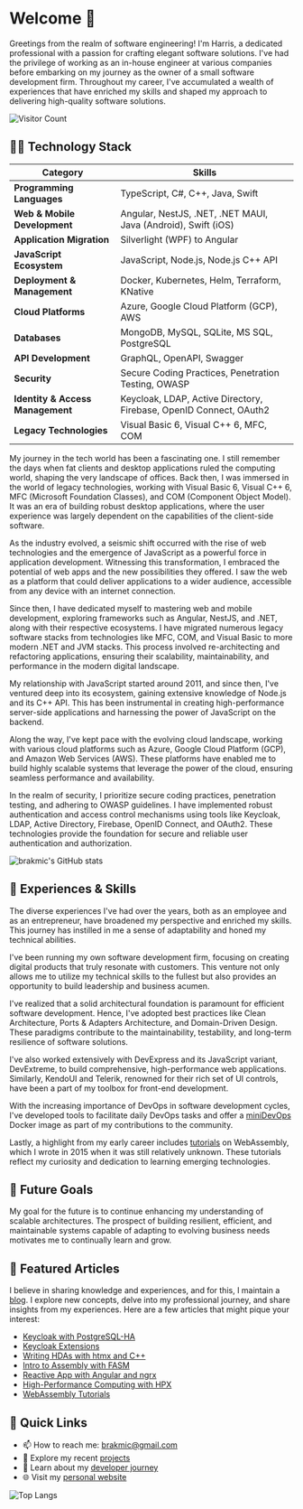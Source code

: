 # Welcome 👋

Greetings from the realm of software engineering! I'm Harris, a dedicated professional with a passion for crafting elegant software solutions. I've had the privilege of working as an in-house engineer at various companies before embarking on my journey as the owner of a small software development firm. Throughout my career, I've accumulated a wealth of experiences that have enriched my skills and shaped my approach to delivering high-quality software solutions.

![Visitor Count](https://visitor-badge.laobi.icu/badge?page_id=brakmic.brakmic)

## 👨‍💻 Technology Stack

| Category                      | Skills                                                               |
|-------------------------------|----------------------------------------------------------------------|
| **Programming Languages**    | TypeScript, C#, C++, Java, Swift                                     |
| **Web & Mobile Development** | Angular, NestJS, .NET, .NET MAUI, Java (Android), Swift (iOS)          |
| **Application Migration**    | Silverlight (WPF) to Angular                                          |
| **JavaScript Ecosystem**     | JavaScript, Node.js, Node.js C++ API                                  |
| **Deployment & Management**  | Docker, Kubernetes, Helm, Terraform, KNative                         |
| **Cloud Platforms**          | Azure, Google Cloud Platform (GCP), AWS                               |
| **Databases**                | MongoDB, MySQL, SQLite, MS SQL, PostgreSQL                           |
| **API Development**          | GraphQL, OpenAPI, Swagger                                            |
| **Security**                 | Secure Coding Practices, Penetration Testing, OWASP                  |
| **Identity & Access Management** | Keycloak, LDAP, Active Directory, Firebase, OpenID Connect, OAuth2   |
| **Legacy Technologies**      | Visual Basic 6, Visual C++ 6, MFC, COM                               |

My journey in the tech world has been a fascinating one. I still remember the days when fat clients and desktop applications ruled the computing world, shaping the very landscape of offices. Back then, I was immersed in the world of legacy technologies, working with Visual Basic 6, Visual C++ 6, MFC (Microsoft Foundation Classes), and COM (Component Object Model). It was an era of building robust desktop applications, where the user experience was largely dependent on the capabilities of the client-side software.

As the industry evolved, a seismic shift occurred with the rise of web technologies and the emergence of JavaScript as a powerful force in application development. Witnessing this transformation, I embraced the potential of web apps and the new possibilities they offered. I saw the web as a platform that could deliver applications to a wider audience, accessible from any device with an internet connection.

Since then, I have dedicated myself to mastering web and mobile development, exploring frameworks such as Angular, NestJS, and .NET, along with their respective ecosystems. I have migrated numerous legacy software stacks from technologies like MFC, COM, and Visual Basic to more modern .NET and JVM stacks. This process involved re-architecting and refactoring applications, ensuring their scalability, maintainability, and performance in the modern digital landscape.

My relationship with JavaScript started around 2011, and since then, I've ventured deep into its ecosystem, gaining extensive knowledge of Node.js and its C++ API. This has been instrumental in creating high-performance server-side applications and harnessing the power of JavaScript on the backend.

Along the way, I've kept pace with the evolving cloud landscape, working with various cloud platforms such as Azure, Google Cloud Platform (GCP), and Amazon Web Services (AWS). These platforms have enabled me to build highly scalable systems that leverage the power of the cloud, ensuring seamless performance and availability.

In the realm of security, I prioritize secure coding practices, penetration testing, and adhering to OWASP guidelines. I have implemented robust authentication and access control mechanisms using tools like Keycloak, LDAP, Active Directory, Firebase, OpenID Connect, and OAuth2. These technologies provide the foundation for secure and reliable user authentication and authorization.

![brakmic's GitHub stats](https://github-readme-stats.vercel.app/api?username=brakmic&show_icons=true&theme=radical)

## 💼 Experiences & Skills

The diverse experiences I've had over the years, both as an employee and as an entrepreneur, have broadened my perspective and enriched my skills. This journey has instilled in me a sense of adaptability and honed my technical abilities.

I've been running my own software development firm, focusing on creating digital products that truly resonate with customers. This venture not only allows me to utilize my technical skills to the fullest but also provides an opportunity to build leadership and business acumen.

I've realized that a solid architectural foundation is paramount for efficient software development. Hence, I've adopted best practices like Clean Architecture, Ports & Adapters Architecture, and Domain-Driven Design. These paradigms contribute to the maintainability, testability, and long-term resilience of software solutions.

I've also worked extensively with DevExpress and its JavaScript variant, DevExtreme, to build comprehensive, high-performance web applications. Similarly, KendoUI and Telerik, renowned for their rich set of UI controls, have been a part of my toolbox for front-end development.

With the increasing importance of DevOps in software development cycles, I've developed tools to facilitate daily DevOps tasks and offer a [miniDevOps](https://github.com/brakmic/miniDevOps) Docker image as part of my contributions to the community.

Lastly, a highlight from my early career includes [tutorials](https://github.com/brakmic/bazaar/tree/master/webassembly) on WebAssembly, which I wrote in 2015 when it was still relatively unknown. These tutorials reflect my curiosity and dedication to learning emerging technologies.

## 🎯 Future Goals

My goal for the future is to continue enhancing my understanding of scalable architectures. The prospect of building resilient, efficient, and maintainable systems capable of adapting to evolving business needs motivates me to continually learn and grow.

## 📖 Featured Articles

I believe in sharing knowledge and experiences, and for this, I maintain a [blog](https://blog.brakmic.com). I explore new concepts, delve into my professional journey, and share insights from my experiences. Here are a few articles that might pique your interest:

- [Keycloak with PostgreSQL-HA](https://blog.brakmic.com/keycloak-with-postgresql-ha-on-kubernetes/)
- [Keycloak Extensions](https://blog.brakmic.com/keycloak-extensions/)
- [Writing HDAs with htmx and C++](https://blog.brakmic.com/writing-hdas-with-htmx-and-c/)
- [Intro to Assembly with FASM](https://blog.brakmic.com/intro-to-x86-assembly-with-fasm/)
- [Reactive App with Angular and ngrx](https://blog.brakmic.com/reactive-apps-with-angular-ngrx/)
- [High-Performance Computing with HPX](https://blog.brakmic.com/high-performance-computing-with-hpx/)
- [WebAssembly Tutorials](https://github.com/brakmic/bazaar/tree/master/webassembly)

## 🔗 Quick Links

- 📫 How to reach me: brakmic@gmail.com
- 🔭 Explore my recent [projects](https://github.com/brakmic?tab=repositories)
- 📘 Learn about my [developer journey](https://brakmic.dev)
- 🌐 Visit my [personal website](https://brakmic.com)

![Top Langs](https://github-readme-stats.vercel.app/api/top-langs/?username=brakmic&layout=compact&theme=radical)
